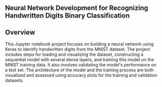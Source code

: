 ## Neural Network Development for Recognizing Handwritten Digits Binary Classification

## Overview

This Jupyter notebook project focuses on building a neural network using Keras to identify handwritten digits from the MNIST dataset. The project includes steps for loading and visualizing the dataset, constructing a sequential model with several dense layers, and training this model on the MNIST training data. It also involves validating the model's performance on a test set. The architecture of the model and the training process are both visualized and assessed using accuracy plots for the training and validation datasets.
